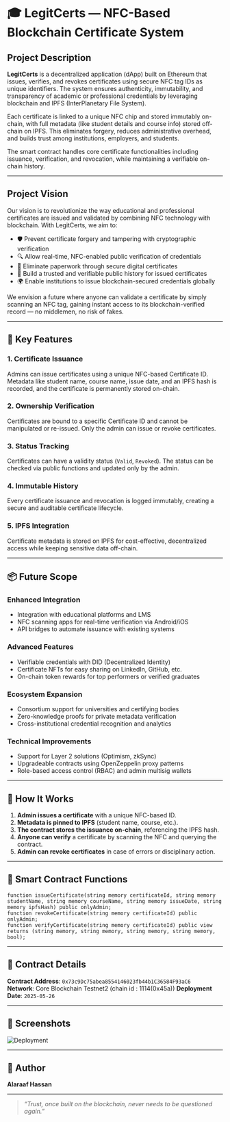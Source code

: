 # 🎓 LegitCerts — NFC-Based Blockchain Certificate System

## Project Description

**LegitCerts** is a decentralized application (dApp) built on Ethereum that issues, verifies, and revokes certificates using secure NFC tag IDs as unique identifiers. The system ensures authenticity, immutability, and transparency of academic or professional credentials by leveraging blockchain and IPFS (InterPlanetary File System).

Each certificate is linked to a unique NFC chip and stored immutably on-chain, with full metadata (like student details and course info) stored off-chain on IPFS. This eliminates forgery, reduces administrative overhead, and builds trust among institutions, employers, and students.

The smart contract handles core certificate functionalities including issuance, verification, and revocation, while maintaining a verifiable on-chain history.

---

## Project Vision

Our vision is to revolutionize the way educational and professional certificates are issued and validated by combining NFC technology with blockchain. With LegitCerts, we aim to:

- 🛡️ Prevent certificate forgery and tampering with cryptographic verification  
- 🔍 Allow real-time, NFC-enabled public verification of credentials  
- 📂 Eliminate paperwork through secure digital certificates  
- 🧾 Build a trusted and verifiable public history for issued certificates  
- 🌍 Enable institutions to issue blockchain-secured credentials globally  

We envision a future where anyone can validate a certificate by simply scanning an NFC tag, gaining instant access to its blockchain-verified record — no middlemen, no risk of fakes.

---

## 🔑 Key Features

### 1. Certificate Issuance  
Admins can issue certificates using a unique NFC-based Certificate ID. Metadata like student name, course name, issue date, and an IPFS hash is recorded, and the certificate is permanently stored on-chain.

### 2. Ownership Verification  
Certificates are bound to a specific Certificate ID and cannot be manipulated or re-issued. Only the admin can issue or revoke certificates.

### 3. Status Tracking  
Certificates can have a validity status (`Valid`, `Revoked`). The status can be checked via public functions and updated only by the admin.

### 4. Immutable History  
Every certificate issuance and revocation is logged immutably, creating a secure and auditable certificate lifecycle.

### 5. IPFS Integration  
Certificate metadata is stored on IPFS for cost-effective, decentralized access while keeping sensitive data off-chain.

---

## 📦 Future Scope

### Enhanced Integration  
- Integration with educational platforms and LMS  
- NFC scanning apps for real-time verification via Android/iOS  
- API bridges to automate issuance with existing systems  

### Advanced Features  
- Verifiable credentials with DID (Decentralized Identity)  
- Certificate NFTs for easy sharing on LinkedIn, GitHub, etc.  
- On-chain token rewards for top performers or verified graduates  

### Ecosystem Expansion  
- Consortium support for universities and certifying bodies  
- Zero-knowledge proofs for private metadata verification  
- Cross-institutional credential recognition and analytics  

### Technical Improvements  
- Support for Layer 2 solutions (Optimism, zkSync)  
- Upgradeable contracts using OpenZeppelin proxy patterns  
- Role-based access control (RBAC) and admin multisig wallets  

---

## 🧪 How It Works

1. **Admin issues a certificate** with a unique NFC-based ID.  
2. **Metadata is pinned to IPFS** (student name, course, etc.).  
3. **The contract stores the issuance on-chain**, referencing the IPFS hash.  
4. **Anyone can verify** a certificate by scanning the NFC and querying the contract.  
5. **Admin can revoke certificates** in case of errors or disciplinary action.  

---

## 📁 Smart Contract Functions

```solidity
function issueCertificate(string memory certificateId, string memory studentName, string memory courseName, string memory issueDate, string memory ipfsHash) public onlyAdmin;
function revokeCertificate(string memory certificateId) public onlyAdmin;
function verifyCertificate(string memory certificateId) public view returns (string memory, string memory, string memory, string memory, bool);
```

---

## 📍 Contract Details

**Contract Address**: `0x73c9Dc75abea8554146023fb44b1C36584F93aC6`  
**Network**: Core Blockchain Testnet2 (chain id : 1114(0x45a)) 
**Deployment Date**: `2025-05-26`

---

## 📸 Screenshots


![Deployment](assets/screenshots/deploy1.jpg)  

---

## 👤 Author

**Alaraaf Hassan**  

---

> _“Trust, once built on the blockchain, never needs to be questioned again.”_
